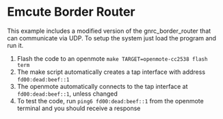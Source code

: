 # Emcute Border Router

This example includes a modified version of the gnrc_border_router that can
communicate via UDP. 
To setup the system just load the program and run it.

1. Flash the code to an openmote 
    `make TARGET=openmote-cc2538 flash term`
2. The make script automatically creates a tap interface with address `fd00:dead:beef::1`
3. The openmote automatically connects to the tap interface at `fd00:dead:beef::1`, unless changed
3. To test the code, run `ping6 fd00:dead:beef::1` from the openmote terminal and you should receive a response 
